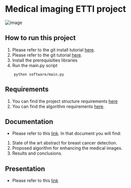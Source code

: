 # Medical imaging ETTI project
![image](https://etti.upb.ro/wp-content/uploads/2023/09/ETTI-LOGO-A-1.webp)

## How to run this project
1. Please refer to the git install tutorial [here](docs/README-setup.md).
2. Please refer to the git tutorial [here](docs/README-git-tutorial.md).
3. Install the prerequisities libraries
4. Run the main.py script
```
    python software/main.py
```

## Requirements
1. You can find the project structure requirements [here]()
2. You can find the algorithm requirements [here](docs/algorithm-structure-reqs.pdf).

## Documentation
- Please refer to this [link](docs/doc-breast-cancer-detection-methods-using-medical-imaging-techniques.pdf).
In that document you will find:
1. State of the art abstract for breast cancer detection.
2. Proposed algorithm for enhancing the medical images.
3. Results and conclusions.

## Presentation
- Please refer to this [link](docs/presentation-breast-cancer-detection-methods-using-medical-imaging-techniques.pdf)



